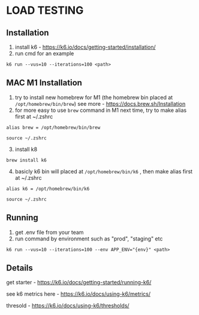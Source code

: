 # LOAD TESTING 

## Installation 
1. install k6 - https://k6.io/docs/getting-started/installation/
2. run cmd for an example
```
k6 run --vus=10 --iterations=100 <path>
```

## MAC M1 Installation
1. try to install new homebrew for M1 (the homebrew bin placed at `/opt/homebrew/bin/brew`) 
see more - https://docs.brew.sh/Installation
2. for more easy to use `brew` command in M1 next time, try to make alias first at ~/.zshrc 
```
alias brew = /opt/homebrew/bin/brew

source ~/.zshrc
```
3. install k8
```
brew install k6
```
4. basicly k6 bin will placed at `/opt/homebrew/bin/k6` , then make alias first at ~/.zshrc
```
alias k6 = /opt/homebrew/bin/k6

source ~/.zshrc
```

## Running
1. get .env file from your team
2. run command by environment such as "prod", "staging" etc
```
k6 run --vus=10 --iterations=100 --env APP_ENV="{env}" <path>
```

## Details
get starter - https://k6.io/docs/getting-started/running-k6/

see k6 metrics here - https://k6.io/docs/using-k6/metrics/

thresold -  https://k6.io/docs/using-k6/thresholds/
